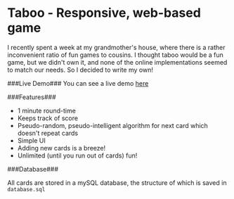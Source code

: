 Taboo - Responsive, web-based game
=========

I recently spent a week at my grandmother's house, where there is a rather inconvenient ratio of fun games to cousins. I thought taboo would be a fun game, but we didn't own it, and none of the online implementations seemed to match our needs. So I decided to write my own! 

###Live Demo###
You can see a live demo [here](http://taboo.plankenau.com/)


###Features###

 * 1 minute round-time
 * Keeps track of score
 * Pseudo-random, pseudo-intelligent algorithm for next card which doesn't repeat cards
 * Simple UI
 * Adding new cards is a breeze!
 * Unlimited (until you run out of cards) fun!


###Database###

All cards are stored in a mySQL database, the structure of which is saved in `database.sql`